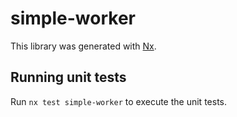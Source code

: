 # simple-worker

This library was generated with [Nx](https://nx.dev).

## Running unit tests

Run `nx test simple-worker` to execute the unit tests.

